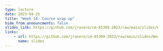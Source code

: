 ```yaml
---
type: lecture
date: 2023-04-25
title: "Week 14: Course wrap-up"
hide_from_announcments: false
slides_link: https://github.com/jrasero/cm-85309-2023/raw/main/slides/Week-14.pdf
links: 
    - url: https://github.com/jrasero/cm-85309-2023/raw/main/slides/Week-14.pdf
      name: slides
---
```



